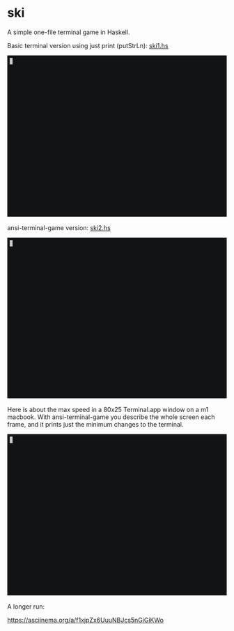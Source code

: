 # ski

A simple one-file terminal game in Haskell.

Basic terminal version using just print (putStrLn): [ski1.hs](ski1.hs)

![screencast](ski1.anim.gif)

ansi-terminal-game version: [ski2.hs](ski2.hs)

![screencast](ski2.anim.gif)

Here is about the max speed in a 80x25 Terminal.app window on a m1 macbook.
With ansi-terminal-game you describe the whole screen each frame,
and it prints just the minimum changes to the terminal.

![screencast](ski2-fast.anim.gif)

A longer run:

https://asciinema.org/a/f1xjpZx6UuuNBJcs5nGiGiKWo
